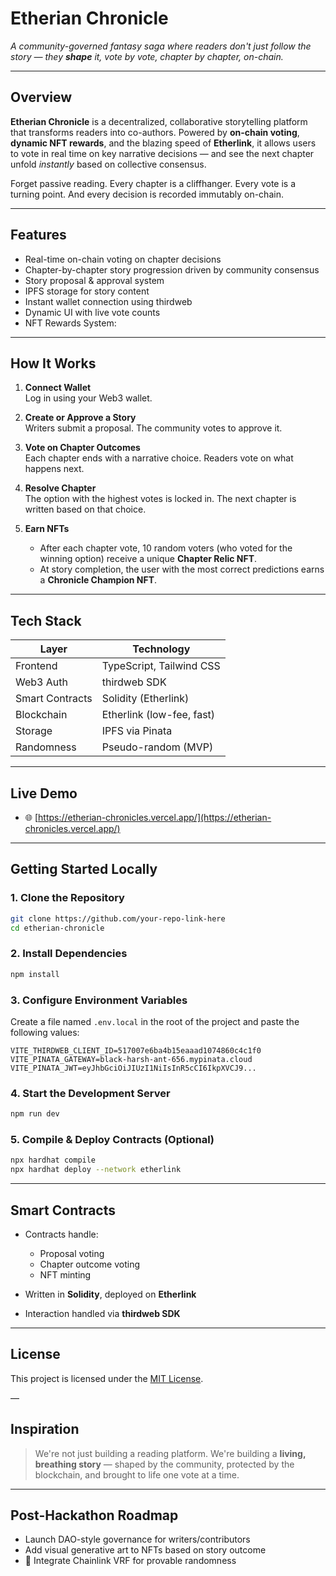 # Etherian Chronicle

*A community-governed fantasy saga where readers don't just follow the story — they **shape** it, vote by vote, chapter by chapter, on-chain.*

---

##  Overview

**Etherian Chronicle** is a decentralized, collaborative storytelling platform that transforms readers into co-authors. Powered by **on-chain voting**, **dynamic NFT rewards**, and the blazing speed of **Etherlink**, it allows users to vote in real time on key narrative decisions — and see the next chapter unfold *instantly* based on collective consensus.

Forget passive reading. Every chapter is a cliffhanger. Every vote is a turning point. And every decision is recorded immutably on-chain.

---

## Features

- Real-time on-chain voting on chapter decisions  
- Chapter-by-chapter story progression driven by community consensus  
- Story proposal & approval system  
-  IPFS storage for story content  
- Instant wallet connection using thirdweb  
- Dynamic UI with live vote counts  
- NFT Rewards System:
  
---

## How It Works

1. **Connect Wallet**  
   Log in using your Web3 wallet.

2. **Create or Approve a Story**  
   Writers submit a proposal. The community votes to approve it.

3. **Vote on Chapter Outcomes**  
   Each chapter ends with a narrative choice. Readers vote on what happens next.

4. **Resolve Chapter**  
   The option with the highest votes is locked in. The next chapter is written based on that choice.

5. **Earn NFTs**
   - After each chapter vote, 10 random voters (who voted for the winning option) receive a unique **Chapter Relic NFT**.
   - At story completion, the user with the most correct predictions earns a **Chronicle Champion NFT**.

---

## Tech Stack

| Layer        | Technology              |
|--------------|--------------------------|
| Frontend     | TypeScript, Tailwind CSS |
| Web3 Auth    | thirdweb SDK             |
| Smart Contracts | Solidity (Etherlink) |
| Blockchain   | Etherlink (low-fee, fast)|
| Storage      | IPFS via Pinata          |
| Randomness   | Pseudo-random (MVP)      |

---

## Live Demo

- 🌐 [https://etherian-chronicles.vercel.app/](https://etherian-chronicles.vercel.app/)  
- ---

## Getting Started Locally

### 1. Clone the Repository

```bash
git clone https://github.com/your-repo-link-here
cd etherian-chronicle
````

### 2. Install Dependencies

```bash
npm install
```

### 3. Configure Environment Variables

Create a file named `.env.local` in the root of the project and paste the following values:

```env
VITE_THIRDWEB_CLIENT_ID=517007e6ba4b15eaaad1074860c4c1f0
VITE_PINATA_GATEWAY=black-harsh-ant-656.mypinata.cloud
VITE_PINATA_JWT=eyJhbGciOiJIUzI1NiIsInR5cCI6IkpXVCJ9...
```


### 4. Start the Development Server

```bash
npm run dev
```

### 5. Compile & Deploy Contracts (Optional)

```bash
npx hardhat compile
npx hardhat deploy --network etherlink
```

---

##  Smart Contracts

* Contracts handle:

  * Proposal voting
  * Chapter outcome voting
  * NFT minting 
* Written in **Solidity**, deployed on **Etherlink**
* Interaction handled via **thirdweb SDK**

---

## License

This project is licensed under the [MIT License](./LICENSE).

—
##  Inspiration

> We're not just building a reading platform.
> We're building a **living, breathing story** — shaped by the community, protected by the blockchain, and brought to life one vote at a time.

---

##  Post-Hackathon Roadmap

* Launch DAO-style governance for writers/contributors
* Add visual generative art to NFTs based on story outcome
* 🔗 Integrate Chainlink VRF for provable randomness
